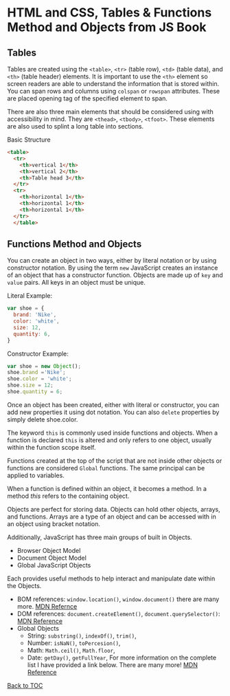 #  HTML and CSS, Tables & Functions Method and Objects from JS Book

## Tables
Tables are created using the `<table>`, `<tr>` (table row), `<td>` (table data), and `<th>` (table header) elements. It is important to use the `<th>` element so screen readers are able to understand the information that is stored within. You can span rows and columns using `colspan` or `rowspan` attributes. These are placed opening tag of the specified element to span.

There are  also three main elements that should be considered using with accessibility  in mind. They are `<thead>`, `<tbody>`, `<tfoot>`. These elements are also used to splint a long table into sections.

Basic Structure
```html
<table>
  <tr>
    <th>vertical 1</th>
    <th>vertical 2</th>
    <th>Table head 3</th>
  </tr>
  <tr>
    <th>horizontal 1</th>
    <th>horizontal 1</th>
    <th>horizontal 1</th>
  </tr>
  </table>
```

## Functions Method and Objects
You can create an object in two ways, either by literal notation or by using constructor notation. By using the term `new` JavaScript creates an instance of an object that has a constructor function. Objects are made up of `key` and `value` pairs. All keys in an object must be unique.

Literal Example:
```js
var shoe = {
  brand: 'Nike',
  color: 'white',
  size: 12,
  quantity: 6,
}
```

Constructor Example:
```js
var shoe = new Object();
shoe.brand ='Nike';
shoe.color = 'white';
shoe.size = 12;
shoe.quantity = 6;
```
Once an object has been created, either with literal or constructor, you can add new properties it using dot notation. You can also `delete` properties by simply delete shoe.color.

The keyword `this` is commonly used inside functions and objects. When a function is declared `this` is altered and only refers to one object, usually within the function scope itself. 

Functions created at the top of the script that are not inside other objects or functions are considered `Global` functions. The same principal can be applied to variables.

When a function is defined within an object, it becomes a method. In a method *this* refers to the containing object.

Objects are perfect for storing data. Objects can hold other objects, arrays, and functions. Arrays are a type of an object and can be accessed with in an object using bracket notation.

Additionally, JavaScript has three main groups of built in Objects.
* Browser Object Model
* Document Object Model
* Global JavaScript Objects
  
Each provides useful methods to help interact and manipulate date within the Objects.

  * BOM references: `window.location()`, `window.document()` there are many more. [MDN Refernce](https://developer.mozilla.org/en-US/docs/Web/API/Window)
  * DOM references: `document.createElement()`, `document.querySelector()`: [MDN Reference](https://developer.mozilla.org/en-US/docs/Web/API/Document)
  * Global Objects
    * String: `substring()`, `indexOf()`, `trim()`, 
    * Number: `isNaN()`, `toPercesion()`,
    * Math: `Math.ceil()`, `Math.floor`,
    * Date: `getDay()`, `getFullYear`,
  For more information on the complete list I have provided a link below. There are many more!
    [MDN Reference](https://developer.mozilla.org/en-US/docs/Web/JavaScript/Reference/Global_Objects)


[Back to TOC](README.md)